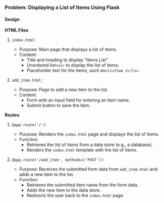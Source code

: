 ### Problem: Displaying a List of Items Using Flask

#### Design
**HTML Files**

1. `index.html`:
   - Purpose: Main page that displays a list of items.
   - Content:
     - Title and heading to display "Items List"
     - Unordered list`<ul>` to display the list of items.
     - Placeholder text for the items, such as`<li>Item 1</li>`.

2. `add_item.html`:
   - Purpose: Page to add a new item to the list.
   - Content:
     - Form with an input field for entering an item name.
     - Submit button to save the item.

**Routes**

1. `@app.route('/')`:
   - Purpose: Renders the `index.html` page and displays the list of items.
   - Function:
     - Retrieves the list of items from a data store (e.g., a database).
     - Renders the `index.html` template with the list of items.

2. `@app.route('/add_item', methods=['POST'])`:
   - Purpose: Receives the submitted form data from `add_item.html` and adds a new item to the list.
   - Function:
     - Retrieves the submitted item name from the form data.
     - Adds the new item to the data store.
     - Redirects the user back to the `index.html` page.